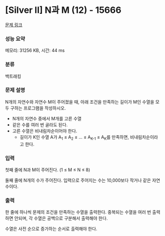 # [Silver II] N과 M (12) - 15666 

[문제 링크](https://www.acmicpc.net/problem/15666) 

### 성능 요약

메모리: 31256 KB, 시간: 44 ms

### 분류

백트래킹

### 문제 설명

<p style="user-select: auto;">N개의 자연수와 자연수 M이 주어졌을 때, 아래 조건을 만족하는 길이가 M인 수열을 모두 구하는 프로그램을 작성하시오.</p>

<ul style="user-select: auto;">
	<li style="user-select: auto;">N개의 자연수 중에서 M개를 고른 수열</li>
	<li style="user-select: auto;">같은 수를 여러 번 골라도 된다.</li>
	<li style="user-select: auto;">고른 수열은 비내림차순이어야 한다.
	<ul style="user-select: auto;">
		<li style="user-select: auto;">길이가 K인 수열 A가 A<sub style="user-select: auto;">1</sub> ≤ A<sub style="user-select: auto;">2</sub> ≤ ... ≤ A<sub style="user-select: auto;">K-1</sub> ≤ A<sub style="user-select: auto;">K</sub>를 만족하면, 비내림차순이라고 한다.</li>
	</ul>
	</li>
</ul>

### 입력 

 <p style="user-select: auto;">첫째 줄에 N과 M이 주어진다. (1 ≤ M ≤ N ≤ 8)</p>

<p style="user-select: auto;">둘째 줄에 N개의 수가 주어진다. 입력으로 주어지는 수는 10,000보다 작거나 같은 자연수이다.</p>

### 출력 

 <p style="user-select: auto;">한 줄에 하나씩 문제의 조건을 만족하는 수열을 출력한다. 중복되는 수열을 여러 번 출력하면 안되며, 각 수열은 공백으로 구분해서 출력해야 한다.</p>

<p style="user-select: auto;">수열은 사전 순으로 증가하는 순서로 출력해야 한다.</p>

